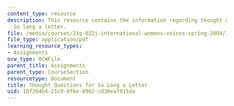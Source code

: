 ```yaml
---
content_type: resource
description: This resource contains the information regarding thought questions for
  So long a letter.
file: /media/courses/21g-022j-international-womens-voices-spring-2004/18f264b421c00f6e8962cd38ea7015da_MIT21G_022JS04_f_s1.pdf
file_type: application/pdf
learning_resource_types:
- Assignments
ocw_type: OCWFile
parent_title: Assignments
parent_type: CourseSection
resourcetype: Document
title: Thought Questions for So Long a Letter
uid: 18f264b4-21c0-0f6e-8962-cd38ea7015da
---
```

